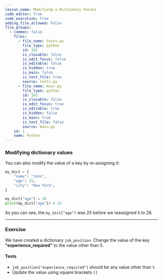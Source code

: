 ```yaml
---
lesson_name: Modifying a Dictionary Values
code_editor: True
code_execution: True
adding_file_allowed: False
file_groups:
  - common: false
    files:
      - file_name: tests.py
        file_type: python
        id: 182
        is_closable: false
        is_edit_focus: false
        is_editable: false
        is_hidden: true
        is_main: false
        is_test_file: true
        source: tests.py
      - file_name: main.py
        file_type: python
        id: 181
        is_closable: false
        is_edit_focus: true
        is_editable: true
        is_hidden: false
        is_main: true
        is_test_file: false
        source: main.py
    id: 1
    name: Python
---
```


### Modifying dictionary values

You can also modify the value of a key by re-assigning it:

```python
my_dict = {
    "name": "John",
    "age": 25,
    "city": "New York",
}

my_dict["age"] = 26
print(my_dict["age"]) # 26
```

As you can see, the `my_dict["age"]` was 25 before we reassigned it to 26.

---

### Exercise

We have created a dictionary `job_position`. Change the value of the key **"experience_required"** to the value other than 5.

#### Tests

<ul>
<li id="test-1"><code>job_position["experience_required"]</code> should be any value other than <code>5</code></li>
<li id="test-2">Update the value using square brackets <code>[]</code></li>
</ul>
